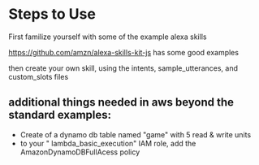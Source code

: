 
# Steps to Use

First familize yourself with some of the example alexa skills

https://github.com/amzn/alexa-skills-kit-js  has some good examples

then create your own skill, using the intents, sample_utterances, and custom_slots files

## additional things needed in aws beyond the standard examples:

* Create of a dynamo db table named "game" with 5 read & write units
* to your " lambda_basic_execution" IAM role, add the AmazonDynamoDBFullAcess policy



